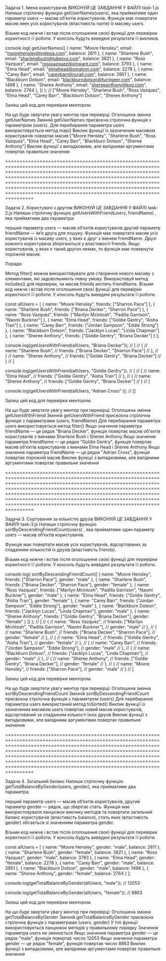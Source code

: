 Задача 1. Імена користувачів
ВИКОНУЙ ЦЕ ЗАВДАННЯ У ФАЙЛІ task-1.js
Напиши стрілочну функцію getUserNames(users), яка прийматиме один параметр users — масив об’єктів користувачів. Функція має повертати масив імен усіх користувачів (властивість name) із масиву users.

Візьми код нижче і встав після оголошення своєї функції для перевірки коректності її роботи. У консоль будуть виведені результати її викликів.

console.log(
getUserNames([
{
name: "Moore Hensley",
email: "moorehensley@indexia.com",
balance: 2811
},
{
name: "Sharlene Bush",
email: "sharlenebush@tubesys.com",
balance: 3821
},
{
name: "Ross Vazquez",
email: "rossvazquez@xinware.com",
balance: 3793
},
{
name: "Elma Head",
email: "elmahead@omatom.com",
balance: 2278
},
{
name: "Carey Barr",
email: "careybarr@nurali.com",
balance: 3951
},
{
name: "Blackburn Dotson",
email: "blackburndotson@furnigeer.com",
balance: 1498
},
{
name: "Sheree Anthony",
email: "shereeanthony@kog.com",
balance: 2764
},
])
); // ["Moore Hensley", "Sharlene Bush", "Ross Vazquez", "Elma Head", "Carey Barr", "Blackburn Dotson", "Sheree Anthony"]

Залиш цей код для перевірки ментором.

На що буде звертати увагу ментор при перевірці:
Оголошена змінна getUserNames
Змінній getUserNames присвоєна стрілочна функція з параметром (users).
Для перебирання параметра users використовується метод map()
Виклик функції із зазначеним масивом користувачів повертає масив ["Moore Hensley", "Sharlene Bush", "Ross Vazquez", "Elma Head", "Carey Barr", "Blackburn Dotson", "Sheree Anthony"]
Виклик функції з випадковими, але валідними аргументами повертає правильне значення

====================================================================================================================================================================================================================================================================================================================================================================================================

Задача 2. Користувачі з другом
ВИКОНУЙ ЦЕ ЗАВДАННЯ У ФАЙЛІ task-2.js
Напиши стрілочну функцію getUsersWithFriend(users, friendName) , яка прийматиме два параметра:

перший параметр users — масив об’єктів користувачів
другий параметр friendName — ім’я друга для пошуку.
Функція має повертати масив усіх користувачів із масиву users, у яких є друг з іменем friendName. Друзі кожного користувача зберігаються у властивості friends. Якщо користувачів, у яких є такий других немає, то функція має повернути порожній масив.

Поради:

Метод filter() можна використовувати для створення нового масиву з елементами, які задовольняють певну умову.
Використовуй метод includes() для перевірки, чи масив friends містить friendName.
Візьми код нижче і встав після оголошення своєї функції для перевірки коректності її роботи. У консоль будуть виведені результати її роботи.

const allUsers = [
{
name: "Moore Hensley",
friends: ["Sharron Pace"]
},
{
name: "Sharlene Bush",
friends: ["Briana Decker", "Sharron Pace"]
},
{
name: "Ross Vazquez",
friends: ["Marilyn Mcintosh", "Padilla Garrison", "Naomi Buckner"]
},
{
name: "Elma Head",
friends: ["Goldie Gentry", "Aisha Tran"]
},
{
name: "Carey Barr",
friends: ["Jordan Sampson", "Eddie Strong"]
},
{
name: "Blackburn Dotson",
friends: ["Jacklyn Lucas", "Linda Chapman"]
},
{
name: "Sheree Anthony",
friends: ["Goldie Gentry", "Briana Decker"]
}
];

console.log(getUsersWithFriend(allUsers, "Briana Decker"));
// [
// {
// name: "Sharlene Bush",
// friends: ["Briana Decker", "Sharron Pace"]
// },
// {
// name: "Sheree Anthony",
// friends: ["Goldie Gentry", "Briana Decker"]
// }
// ]

console.log(getUsersWithFriend(allUsers, "Goldie Gentry"));
// [
// {
// name: "Elma Head",
// friends: ["Goldie Gentry", "Aisha Tran"]
// },
// {
// name: "Sheree Anthony",
// friends: ["Goldie Gentry", "Briana Decker"]
// }
// ]

console.log(getUsersWithFriend(allUsers, "Adrian Cross" )); // []

Залиш цей код для перевірки ментором.

На що буде звертати увагу ментор при перевірці:
Оголошена змінна getUsersWithFriend
Змінній getUsersWithFriend присвоєна стрілочна функція з параметрами (users, friendName)
Для перебирання параметра users використовується метод filter()
Якщо значення параметра friendName — це рядок "Briana Decker", функція повертає масив об'єктів користувачів з іменами Sharlene Bush і Sheree Anthony
Якщо значення параметра friendName — це рядок "Goldie Gentry", функція повертає масив об'єктів користувачів з іменами Elma Head і Sheree Anthony
Якщо значення параметра friendName — це рядок "Adrian Cross", функція повертає порожній масив
Виклик функції з випадковими, але валідними аргументами повертає правильне значення

====================================================================================================================================================================================================================================================================================================================================================================================================

Задача 3. Сортування за кількістю друзів
ВИКОНУЙ ЦЕ ЗАВДАННЯ У ФАЙЛІ task-3.js
Напиши стрілочну функцію sortByDescendingFriendCount(users) , яка прийматиме один параметр users — масив об’єктів користувачів.

Функція має повертати масив усіх користувачів, відсортованих за спаданням кількостій їх друзів (властивість friends).

Візьми код нижче і встав після оголошення своєї функції для перевірки коректності її роботи. У консоль будуть виведені результати її роботи.

console.log(
sortByDescendingFriendCount([
{
name: "Moore Hensley",
friends: ["Sharron Pace"],
gender: "male"
},
{
name: "Sharlene Bush",
friends: ["Briana Decker", "Sharron Pace"],
gender: "female"
},
{
name: "Ross Vazquez",
friends: ["Marilyn Mcintosh", "Padilla Garrison", "Naomi Buckner"],
gender: "male"
},
{
name: "Elma Head",
friends: ["Goldie Gentry", "Aisha Tran"],
gender: "female"
},
{
name: "Carey Barr",
friends: ["Jordan Sampson", "Eddie Strong"],
gender: "male"
},
{
name: "Blackburn Dotson",
friends: ["Jacklyn Lucas", "Linda Chapman"],
gender: "male"
},
{
name: "Sheree Anthony",
friends: ["Goldie Gentry", "Briana Decker"],
gender: "female"
}
])
);
// [
// {
// name: "Ross Vazquez",
// friends: ["Marilyn Mcintosh", "Padilla Garrison", "Naomi Buckner"],
// gender: "male"
// },
// {
// name: "Sharlene Bush",
// friends: ["Briana Decker", "Sharron Pace"],
// gender: "female"
// },
// {
// name: "Elma Head",
// friends: ["Goldie Gentry", "Aisha Tran"],
// gender: "female"
// },
// {
// name: "Carey Barr",
// friends: ["Jordan Sampson", "Eddie Strong"],
// gender: "male"
// },
// {
// name: "Blackburn Dotson",
// friends: ["Jacklyn Lucas", "Linda Chapman"],
// gender: "male"
// },
// {
// name: "Sheree Anthony",
// friends: ["Goldie Gentry", "Briana Decker"],
// gender: "female"
// },
// {
// name: "Moore Hensley",
// friends: ["Sharron Pace"],
// gender: "male"
// }
// ]

Залиш цей код для перевірки ментором.

На що буде звертати увагу ментор при перевірці:
Оголошена змінна sortByDescendingFriendCount
Змінній sortByDescendingFriendCount присвоєна стрілочна функція з параметром (users)
Для перебирання параметра users використаний метод toSorted()
Виклик функції із зазначеним масивом users повертає новий масив користувачів, відсортований за спаданням кількості їхніх друзів
Виклик функції з випадковими, але валідними аргументами повертає правильне значення

====================================================================================================================================================================================================================================================================================================================================================================================================

Задача 4. Загальний баланс
Напиши стрілочну функцію getTotalBalanceByGender(users, gender), яка прийматиме два параметра:

перший параметр users — масив об’єктів користувачів,
другий параметр gender — рядок, що зберігає стать.
Функція має використовувати ланцюжок виклику методів та повертати загальний баланс користувачів (властивість balance), стать яких (властивість gender) збігається зі значенням параметра gender.

Візьми код нижче і встав після оголошення своєї функції для перевірки коректності її роботи. У консоль будуть виведені результати її роботи.

const allUsers = [
{
name: "Moore Hensley",
gender: "male",
balance: 2811
},
{
name: "Sharlene Bush",
gender: "female",
balance: 3821
},
{
name: "Ross Vazquez",
gender: "male",
balance: 3793
},
{
name: "Elma Head",
gender: "female",
balance: 2278
},
{
name: "Carey Barr",
gender: "male",
balance: 3951
},
{
name: "Blackburn Dotson",
gender: "male",
balance: 1498
},
{
name: "Sheree Anthony",
gender: "female",
balance: 2764
}
];

console.log(getTotalBalanceByGender(allUsers, "male")); // 12053

console.log(getTotalBalanceByGender(allUsers, "female")); // 8863

Залиш цей код для перевірки ментором.

На що буде звертати увагу ментор при перевірці:
Оголошена змінна getTotalBalanceByGender
Змінній getTotalBalanceByGender присвоєна стрілочна функція з параметрами (users, gender)
У тілі функції використовується ланцюжок методів у правильному порядку
Значення параметра users не змінюється
Якщо значення параметра gender — це рядок "male", функція повертає число 12053
Якщо значення параметра gender — це рядок "female", функція повертає число 8863
Виклик функції з випадковими, але валідними аргументами повертає правильне значення
